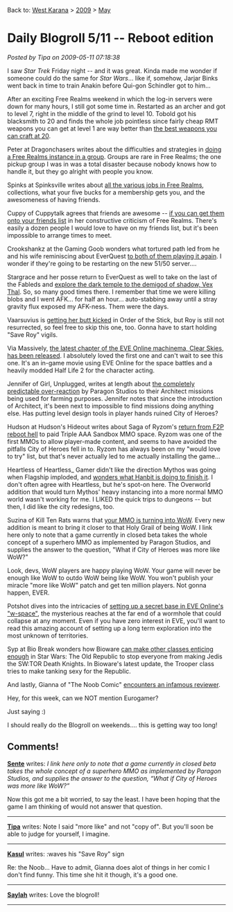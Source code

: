 Back to: [West Karana](/posts/westkarana.md) > [2009](/posts/2009/westkarana.md) > [May](./westkarana.md)
# Daily Blogroll 5/11 -- Reboot edition

*Posted by Tipa on 2009-05-11 07:18:38*

I saw *Star Trek* Friday night -- and it was great. Kinda made me wonder if someone could do the same for *Star Wars*... like if, somehow, Jarjar Binks went back in time to train Anakin before Qui-gon Schindler got to him...

After an exciting Free Realms weekend in which the log-in servers were down for many hours, I still got some time in. Restarted as an archer and got to level 7, right in the middle of the grind to level 10. Tobold got his blacksmith to 20 and finds the whole job pointless since fairly cheap RMT weapons you can get at level 1 are way better than [the best weapons you can craft at 20](http://tobolds.blogspot.com/2009/05/free-realms-combat.html). 

Peter at Dragonchasers writes about the difficulties and strategies in [doing a Free Realms instance in a group](http://dragonchasers.com/2009/05/10/a-rough-free-realms-weekend/). Groups are rare in Free Realms; the one pickup group I was in was a total disaster because nobody knows how to handle it, but they go alright with people you know.

Spinks at Spinksville writes about [all the various jobs in Free Realms](http://spinksville.wordpress.com/2009/05/10/getting-to-know-free-realms/), collections, what your five bucks for a membership gets you, and the awesomeness of having friends. 

Cuppy of Cuppytalk agrees that friends are awesome -- [if you can get them onto your friends list](http://www.cuppycake.org/?p=746) in her constructive criticism of Free Realms. There's easily a dozen people I would love to have on my friends list, but it's been impossible to arrange times to meet.

Crookshankz at the Gaming Goob wonders what tortured path led from he and his wife reminiscing about EverQuest [to both of them playing it again](http://thegaminggoob.wordpress.com/2009/05/10/eq-how-did-i-get-here/). I wonder if they're going to be restarting on the new 51/50 server....

Stargrace and her posse return to EverQuest as well to take on the last of the Fableds and [explore the dark temple to the demigod of shadow, Vex Thal](http://mmoquests.com/2009/05/10/thuuga-quests-cazic-thul-vex-thal-and-innoruuk/). So, so many good times there. I remember that time we were killing blobs and I went AFK... for half an hour... auto-stabbing away until a stray gravity flux exposed my AFK-ness. Them were the days.

Vaarsuvius is [getting her butt kicked](http://www.giantitp.com/comics/oots0652.html) in Order of the Stick, but Roy is still not resurrected, so feel free to skip this one, too. Gonna have to start holding "Save Roy" vigils.

Via Massively, [the latest chapter of the EVE Online machinema, Clear Skies, has been released](http://www.massively.com/2009/05/10/clear-skies-2-has-been-released/). I absolutely loved the first one and can't wait to see this one. It's an in-game movie using EVE Online for the space battles and a heavily modded Half Life 2 for the character acting.

Jennifer of Girl, Unplugged, writes at length about [the completely predictable over-reaction](http://girlunplugged.wordpress.com/2009/05/10/the-decline-of-farmerman/) by Paragon Studios to their Architect missions being used for farming purposes. Jennifer notes that since the introduction of Architect, it's been next to impossible to find missions doing anything else. Has putting level design tools in player hands ruined City of Heroes?

Hudson at Hudson's Hideout writes about Saga of Ryzom's [return from F2P reboot hell](http://hudshideout.com/blog/?p=2374) to paid Triple AAA Sandbox MMO space. Ryzom was one of the first MMOs to allow player-made content, and seems to have avoided the pitfalls City of Heroes fell in to. Ryzom has always been on my "would love to try" list, but that's never actually led to me actually installing the game...

Heartless of Heartless\_ Gamer didn't like the direction Mythos was going when Flagship imploded, and [wonders what Hanbit is doing to finish it](http://hgamer.blogspot.com/2009/05/mythos-two-studios-one-new-beginning.html). I don't often agree with Heartless, but he's spot-on here. The Overworld addition that would turn Mythos' heavy instancing into a more normal MMO world wasn't working for me. I LIKED the quick trips to dungeons -- but then, I did like the city redesigns, too.

Suzina of Kill Ten Rats warns that [your MMO is turning into WoW](http://www.killtenrats.com/2009/05/09/niche-mmos/). Every new addition is meant to bring it closer to that Holy Grail of being WoW. I link here only to note that a game currently in closed beta takes the whole concept of a superhero MMO as implemented by Paragon Studios, and supplies the answer to the question, "What if City of Heroes was more like WoW?"

Look, devs, WoW players are happy playing WoW. Your game will never be enough like WoW to outdo WoW being like WoW. You won't publish your miracle "more like WoW" patch and get ten million players. Not gonna happen, EVER.

Potshot dives into the intricacies of [setting up a secret base in EVE Online's "w-space"](http://potshot.wordpress.com/2009/05/08/the-expedition/), the mysterious reaches at the far end of a wormhole that could collapse at any moment. Even if you have zero interest in EVE, you'll want to read this amazing account of setting up a long term exploration into the most unknown of territories.

Syp at Bio Break wonders how Bioware [can make other classes enticing enough](http://biobreak.wordpress.com/2009/05/08/star-wars-super-troopers/) in Star Wars: The Old Republic to stop everyone from making Jedis the SW:TOR Death Knights. In Bioware's latest update, the Trooper class tries to make tanking sexy for the Republic.

And lastly, Gianna of "The Noob Comic" [encounters an infamous reviewer](http://www.thenoobcomic.com/index.php?pos=350).

Hey, for this week, can we NOT mention Eurogamer?

Just saying :)

I should really do the Blogroll on weekends.... this is getting way too long!

## Comments!

**[Sente](http://adingworld.wordpress.com)** writes: *I link here only to note that a game currently in closed beta takes the whole concept of a superhero MMO as implemented by Paragon Studios, and supplies the answer to the question, “What if City of Heroes was more like WoW?”*

Now this got me a bit worried, to say the least. I have been hoping that the game I am thinking of would not answer that question.

---

**[Tipa](https://chasingdings.com)** writes: Note I said "more like" and not "copy of". But you'll soon be able to judge for yourself, I imagine.

---

**[Kasul](http://shatteredblog.wordpress.com)** writes: :waves his "Save Roy" sign

Re: the Noob... Have to admit, Gianna does alot of things in her comic I don't find funny. This time she hit it though, it's a good one.

---

**[Saylah](http://notadiary.typepad.com/mysticworlds)** writes: Love the blogroll!

---


